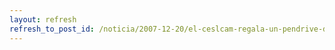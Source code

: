 ```yaml
---
layout: refresh
refresh_to_post_id: /noticia/2007-12-20/el-ceslcam-regala-un-pendrive-de-4gb
---
```

